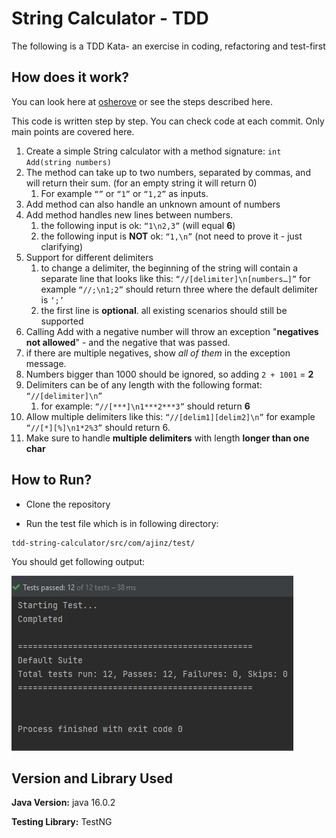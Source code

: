 # String Calculator - TDD

The following is a TDD Kata- an exercise in coding, refactoring and test-first

## How does it work?

You can look here at [osherove](https://osherove.com/tdd-kata-1) or see the steps described here.

This code is written step by step. You can check code at each commit. Only main points are covered here.

1. Create a simple String calculator with a method signature: `int Add(string numbers)`
2. The method can take up to two numbers, separated by commas, and will return their sum.
(for an empty string it will return 0) 
   1. For example `“”` or `“1”` or `“1,2”` as inputs.
3. Add method can also handle an unknown amount of numbers
4. Add method handles new lines between numbers.
   1. the following input is ok: `“1\n2,3”` (will equal **6**)
   2. the following input is **NOT** ok: `“1,\n”` (not need to prove it - just clarifying)
5. Support for different delimiters
   1. to change a delimiter, the beginning of the string will contain a separate line that looks like this: `“//[delimiter]\n[numbers…]”` for example `“//;\n1;2”` should return three where the default delimiter is `‘;’`
   2. the first line is **optional**. all existing scenarios should still be supported
6. Calling Add with a negative number will throw an exception "**negatives not allowed**" - and the negative that was passed. 
7. if there are multiple negatives, show *all of them* in the exception message.
8. Numbers bigger than 1000 should be ignored, so adding `2 + 1001` = **2**
9. Delimiters can be of any length with the following format: `“//[delimiter]\n”` 
   1. for example: `“//[***]\n1***2***3”` should return **6**
10. Allow multiple delimiters like this: `“//[delim1][delim2]\n”` for example `“//[*][%]\n1*2%3”` should return 6.
11. Make sure to handle **multiple delimiters** with length **longer than one char**

## How to Run?

* Clone the repository

* Run the test file which is in following directory:
```
tdd-string-calculator/src/com/ajinz/test/
```

You should get following output:

![Tree](https://github.com/ajinzrathod/tdd-string-calculator/blob/main/tests-success.png?raw=true)

## Version and Library Used

**Java Version:** java 16.0.2

**Testing Library:** TestNG